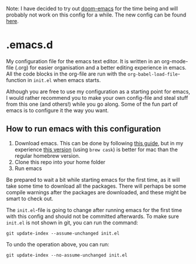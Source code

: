 Note: I have decided to try out [doom-emacs](https://github.com/hlissner/doom-emacs) for the time being and will probably not work on this config for a while. The new config can be found [here](https://github.com/SimenHolmestad/.doom.d).

# .emacs.d
My configuration file for the emacs text editor. It is written in an org-mode-file (.org) for easier organisation and a better editing experience in emacs. All the code blocks in the org-file are run with the `org-babel-load-file`-function in `init.el` when emacs starts.

Although you are free to use my configuration as a starting point for emacs, I would rather recommend you to make your own config-file and steal stuff from this one (and others!) while you go along. Some of the fun part of emacs is to configure it the way you want.

## How to run emacs with this configuration
1. Download emacs. This can be done by following [this guide](https://www.gnu.org/software/emacs/download.html), but in my experience [this version](https://github.com/railwaycat/homebrew-emacsmacport) (using `brew cask`) is better for mac than the regular homebrew version.
2. Clone this repo into your home folder
3. Run emacs

Be prepared to wait a bit while starting emacs for the first time, as it will take some time to download all the packages. There will perhaps be some compile warnings after the packages are downloaded, and these might be smart to check out.

The `init.el`-file is going to change after running emacs for the first time with this config and should not be committed afterwards. To make sure `init.el` is not shown in git, you can run the command:
```
git update-index --assume-unchanged init.el
```
To undo the operation above, you can run:
```
git update-index --no-assume-unchanged init.el
```

